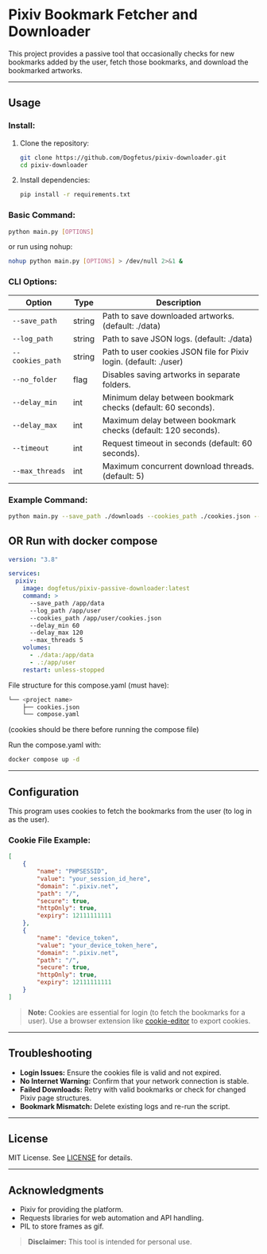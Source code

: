 # Pixiv Bookmark Fetcher and Downloader

This project provides a passive tool that occasionally checks for new bookmarks added by the user, fetch those bookmarks, and download the bookmarked artworks.

---

## Usage

### Install:

1. Clone the repository:
   ```bash
   git clone https://github.com/Dogfetus/pixiv-downloader.git
   cd pixiv-downloader
   ```
2. Install dependencies:
   ```bash
   pip install -r requirements.txt
   ```

### Basic Command:
```bash
python main.py [OPTIONS]
```
or run using nohup:
```bash
nohup python main.py [OPTIONS] > /dev/null 2>&1 &
```

### CLI Options:
| Option            | Type   | Description                                                    |
|-------------------|--------|----------------------------------------------------------------|
| `--save_path`     | string | Path to save downloaded artworks. (default: ./data)            |
| `--log_path`      | string | Path to save JSON logs. (default: ./data)                      |
| `--cookies_path`  | string | Path to user cookies JSON file for Pixiv login. (default: ./user)|
| `--no_folder`     | flag   | Disables saving artworks in separate folders.                  |
| `--delay_min`     | int    | Minimum delay between bookmark checks (default: 60 seconds).   |
| `--delay_max`     | int    | Maximum delay between bookmark checks (default: 120 seconds).  |
| `--timeout`       | int    | Request timeout in seconds (default: 60 seconds).              |
| `--max_threads`   | int    | Maximum concurrent download threads. (default: 5)              |

### Example Command:
```bash
python main.py --save_path ./downloads --cookies_path ./cookies.json --delay_min 60 --delay_max 120
```

## OR Run with docker compose

```yaml
version: "3.8"

services:
  pixiv:
    image: dogfetus/pixiv-passive-downloader:latest
    command: >
      --save_path /app/data
      --log_path /app/user
      --cookies_path /app/user/cookies.json
      --delay_min 60 
      --delay_max 120 
      --max_threads 5
    volumes:
      - ./data:/app/data
      - .:/app/user
    restart: unless-stopped 
```

File structure for this compose.yaml (must have):
```bash
└── <project name>
    ├── cookies.json
    └── compose.yaml
```
 (cookies should be there before running the compose file)

Run the compose.yaml with:

```bash
docker compose up -d
```

---

## Configuration
This program uses cookies to fetch the bookmarks from the user (to log in as the user).

### Cookie File Example:
```json
[
    {
        "name": "PHPSESSID",
        "value": "your_session_id_here",
        "domain": ".pixiv.net",
        "path": "/",
        "secure": true,
        "httpOnly": true,
        "expiry": 12111111111
    },
    {
        "name": "device_token",
        "value": "your_device_token_here",
        "domain": ".pixiv.net",
        "path": "/",
        "secure": true,
        "httpOnly": true,
        "expiry": 12111111111 
    }
]
```

> **Note:** Cookies are essential for login (to fetch the bookmarks for a user). Use a browser extension like [cookie-editor](https://cookie-editor.com/) to export cookies.


---

## Troubleshooting
- **Login Issues:** Ensure the cookies file is valid and not expired.
- **No Internet Warning:** Confirm that your network connection is stable.
- **Failed Downloads:** Retry with valid bookmarks or check for changed Pixiv page structures.
- **Bookmark Mismatch:** Delete existing logs and re-run the script.

---

## License
MIT License. See [LICENSE](LICENSE) for details.

---

## Acknowledgments
- Pixiv for providing the platform.
- Requests libraries for web automation and API handling.
- PIL to store frames as gif.

> **Disclaimer:** This tool is intended for personal use.


